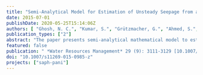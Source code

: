 ```yaml
---
title: "Semi-Analytical Model for Estimation of Unsteady Seepage from a Large Water Body Influenced by Variable Flows"
date: 2015-07-01
publishDate: 2020-05-25T15:14:06Z
authors: [ "Ghosh, N. C.", "Kumar, S.", "Grützmacher, G.", "Ahmed, S.", "Singh, S.", "sprenger", "Singh, R. P.", "Das, B.", "Arora, T." ]
publication_types: ["2"]
abstract: "The paper presents semi-analytical mathematical model to estimate unsteady groundwater recharge resulting from variable depth of water in a large water body, influenced by time variant inflows and outflows. The model has been derived by integrating Hantush’s (1967) analytical expression for water table rise due to recharge from a rectangular spreading basin into the water balance equation of the water body. The model has been applied to a test study site in Raipur (India) for assessing viability of Managed Aquifer Recharge (MAR) from a lake located on an area dominated by the massive limestone formation. The components of the water balance equation have been carried out by the comprehensive analysis of the hydrological and hydrogeological aspects of the lake. The hydrological components include"
featured: false
publication: " *Water Resources Management* 29 (9): 3111-3129 [10.1007/s11269-015-0985-z](https://doi.org/10.1007/s11269-015-0985-z)"
doi: "10.1007/s11269-015-0985-z"
projects: ["saph-pani"]
---
```


